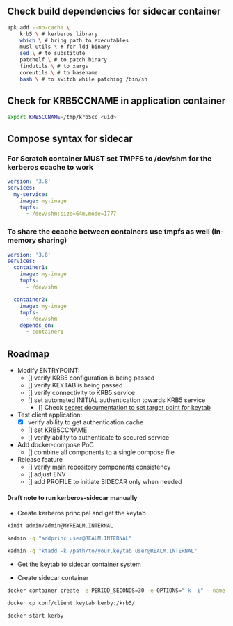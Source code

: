## Check build dependencies for sidecar container

```sh
apk add --no-cache \
    krb5 \ # kerberos library
    which \ # bring path to executables
    musl-utils \ # for ldd binary
    sed \ # to substitute
    patchelf \ # to patch binary
    findutils \ # to xargs
    coreutils \ # to basename
    bash \ # to switch while patching /bin/sh
```

## Check for KRB5CCNAME in application container

```sh
export KRB5CCNAME=/tmp/krb5cc_<uid>
```

## Compose syntax for sidecar

### For Scratch container MUST set TMPFS to /dev/shm for the kerberos ccache to work

```yaml
version: '3.8'
services:
  my-service:
    image: my-image
    tmpfs:
      - /dev/shm:size=64m,mode=1777

```

### To share the ccache between containers use tmpfs as well (in-memory sharing)

```yaml
version: '3.8'
services:
  container1:
    image: my-image
    tmpfs:
      - /dev/shm

  container2:
    image: my-image
    tmpfs:
      - /dev/shm
    depends_on:
      - container1

```

## Roadmap

* Modify ENTRYPOINT:
  - [] verify KRB5 configuration is being passed
  - [] verify KEYTAB is being passed
  - [] verify connectivity to KRB5 service
  - [] set automated INITIAL authentication towards KRB5 service
    - [] Check [secret documentation to set target point for keytab](https://docs.docker.com/reference/compose-file/services/#long-syntax-4)
* Test client application:
  - [x] verify ability to get authentication cache
  - [] set KRB5CCNAME
  - [] verify ability to authenticate to secured service
* Add docker-compose PoC
  - [] combine all components to a single compose file
* Release feature
  - [] verify main repository components consistency
  - [] adjust ENV
  - [] add PROFILE to initiate SIDECAR only when needed


#### Draft note to run kerberos-sidecar manually

* Create kerberos principal and get the keytab

```sh
kinit admin/admin@MYREALM.INTERNAL

kadmin -q "addprinc user@REALM.INTERNAL"

kadmin -q "ktadd -k /path/to/your.keytab user@REALM.INTERNAL"
```

* Get the keytab to sidecar container system

* Create sidecar container  

```sh
docker container create -e PERIOD_SECONDS=30 -e OPTIONS="-k -i" --name kerby -it --network kerberos-backend --mount type=tmpfs,destination=/dev/shm kerberos-sidecar:latest

docker cp conf/client.keytab kerby:/krb5/

docker start kerby
```